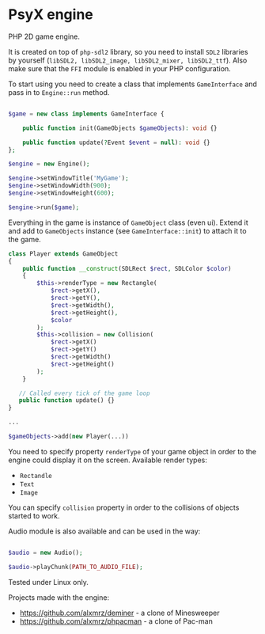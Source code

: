 # PsyX engine

PHP 2D game engine.

It is created on top of `php-sdl2` library, so you need to install `SDL2` libraries by yourself (`libSDL2, libSDL2_image, libSDL2_mixer, libSDL2_ttf`).
Also make sure that the `FFI` module is enabled in your PHP configuration.

To start using you need to create a class that implements `GameInterface` and pass in to `Engine::run` method.
```php

$game = new class implements GameInterface {

    public function init(GameObjects $gameObjects): void {}

    public function update(?Event $event = null): void {}
};

$engine = new Engine();

$engine->setWindowTitle('MyGame');
$engine->setWindowWidth(900);
$engine->setWindowHeight(600);

$engine->run($game);
```

Everything in the game is instance of `GameObject` class (even ui).
Extend it and add to `GameObjects` instance (see `GameInterface::init`) to attach it to the game.
```php
class Player extends GameObject
{
    public function __construct(SDLRect $rect, SDLColor $color)
    {
        $this->renderType = new Rectangle(
            $rect->getX(),
            $rect->getY(),
            $rect->getWidth(),
            $rect->getHeight(),
            $color
        );
        $this->collision = new Collision(
            $rect->getX()
            $rect->getY()
            $rect->getWidth()
            $rect->getHeight()
        );
    }

   // Called every tick of the game loop
   public function update() {}
}

...

$gameObjects->add(new Player(...))
```

You need to specify property `renderType` of your game object in order to the engine could display it on the screen.
Available render types: 
- `Rectandle`
- `Text`
- `Image`

You can specify `collision` property in order to the collisions of objects started to work.

Audio module is also available and can be used in the way:
```php

$audio = new Audio();

$audio->playChunk(PATH_TO_AUDIO_FILE);
```

Tested under Linux only.

Projects made with the engine:
- https://github.com/alxmrz/deminer - a clone of Minesweeper
- https://github.com/alxmrz/phpacman - a clone of Pac-man 